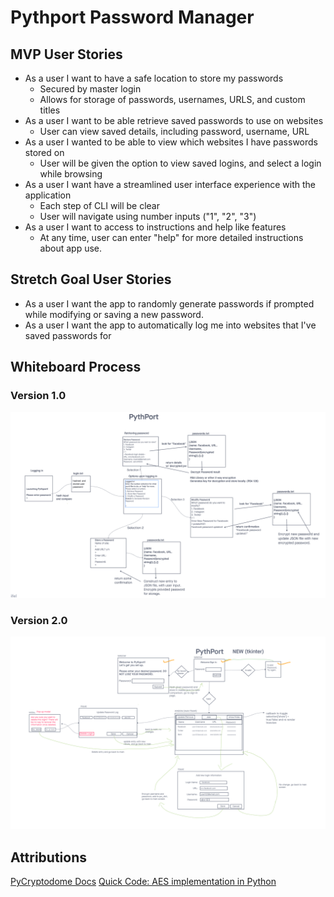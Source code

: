 # Pythport Password Manager

## MVP User Stories

* As a user I want to have a safe location to store my passwords
  * Secured by master login
  * Allows for storage of passwords, usernames, URLS, and custom titles
* As a user I want to be able retrieve saved passwords to use on websites
  * User can view saved details, including password, username, URL
* As a user I wanted to be able to view which websites I have passwords stored on
  * User will be given the option to view saved logins, and select a login while browsing
* As a user I want have a streamlined user interface experience with the application
  * Each step of CLI will be clear
  * User will navigate using number inputs ("1", "2", "3")
* As a user I want to access to instructions and help like features
  * At any time, user can enter "help" for more detailed instructions about app use.

## Stretch Goal User Stories

* As a user I want the app to randomly generate passwords if prompted while modifying or saving a new password.
* As a user I want the app to automatically log me into websites that I've saved passwords for

## Whiteboard Process

### Version 1.0 

![Pythport_whiteboard v.1.0](pythport_whiteboard.png)

### Version 2.0

![Pythport whiteboard v.2.0](pythport_v2.png)

## Attributions

[PyCryptodome Docs](https://pycryptodome.readthedocs.io/en/latest/src/protocol/kdf.html)
[Quick Code: AES implementation in Python](https://medium.com/quick-code/aes-implementation-in-python-a82f582f51c2)

